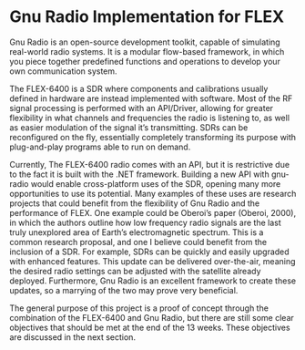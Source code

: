 # Gnu Radio Implementation for FLEX

Gnu Radio is an open-source development toolkit, capable of simulating real-world radio systems. It is a modular flow-based framework, in which you piece together predefined functions and operations to develop your own communication system. 

The FLEX-6400 is a SDR where components and calibrations usually defined in hardware are instead implemented with software. Most of the RF signal processing is performed with an API/Driver, allowing for greater flexibility in what channels and frequencies the radio is listening to, as well as easier modulation of the signal it’s transmitting. SDRs can be reconfigured on the fly, essentially completely transforming its purpose with plug-and-play programs able to run on demand.

Currently, The FLEX-6400 radio comes with an API, but it is restrictive due to the fact it is built with the .NET framework. Building a new API with gnu-radio would enable cross-platform uses of the SDR, opening many more opportunities to use its potential.
Many examples of these uses are research projects that could benefit from the flexibility of Gnu Radio and the performance of FLEX. One example could be Oberoi’s paper (Oberoi, 2000), in which the authors outline how low frequency radio signals are the last truly unexplored area of Earth’s electromagnetic spectrum. This is a common research proposal, and one I believe could benefit from the inclusion of a SDR. For example, SDRs can be quickly and easily upgraded with enhanced features. This update can be delivered over-the-air, meaning the desired radio settings can be adjusted with the satellite already deployed. Furthermore, Gnu Radio is an excellent framework to create these updates, so a marrying of the two may prove very beneficial.

The general purpose of this project is a proof of concept through the combination of the FLEX-6400 and Gnu Radio, but there are still some clear objectives that should be met at the end of the 13 weeks. These objectives are discussed in the next section.
